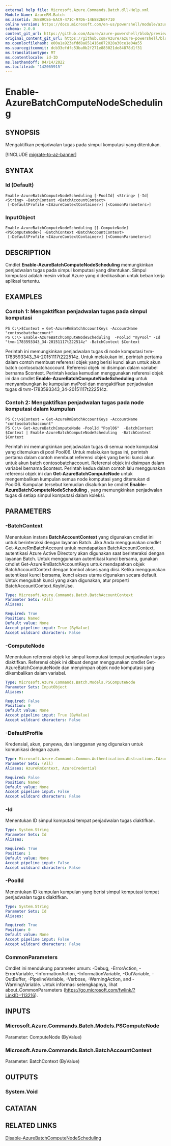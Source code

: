 ```yaml
---
external help file: Microsoft.Azure.Commands.Batch.dll-Help.xml
Module Name: AzureRM.Batch
ms.assetid: 36EB9CE6-EAC9-471C-97D6-14E882E0F710
online version: https://docs.microsoft.com/en-us/powershell/module/azurerm.batch/enable-azurebatchcomputenodescheduling
schema: 2.0.0
content_git_url: https://github.com/Azure/azure-powershell/blob/preview/src/ResourceManager/AzureBatch/Commands.Batch/help/Enable-AzureBatchComputeNodeScheduling.md
original_content_git_url: https://github.com/Azure/azure-powershell/blob/preview/src/ResourceManager/AzureBatch/Commands.Batch/help/Enable-AzureBatchComputeNodeScheduling.md
ms.openlocfilehash: e00a1a923afdd8a851416e872028a30ce1e04a55
ms.sourcegitcommit: dcb33efdfc53ba0b2f271e883021de84878d1f31
ms.translationtype: MT
ms.contentlocale: id-ID
ms.lasthandoff: 04/14/2022
ms.locfileid: "142065915"
---
```

# Enable-AzureBatchComputeNodeScheduling

## SYNOPSIS
Mengaktifkan penjadwalan tugas pada simpul komputasi yang ditentukan.

[!INCLUDE [migrate-to-az-banner](../../includes/migrate-to-az-banner.md)]

## SYNTAX

### Id (Default)
```
Enable-AzureBatchComputeNodeScheduling [-PoolId] <String> [-Id] <String> -BatchContext <BatchAccountContext>
 [-DefaultProfile <IAzureContextContainer>] [<CommonParameters>]
```

### InputObject
```
Enable-AzureBatchComputeNodeScheduling [[-ComputeNode] <PSComputeNode>] -BatchContext <BatchAccountContext>
 [-DefaultProfile <IAzureContextContainer>] [<CommonParameters>]
```

## DESCRIPTION
Cmdlet **Enable-AzureBatchComputeNodeScheduling** memungkinkan penjadwalan tugas pada simpul komputasi yang ditentukan.
Simpul komputasi adalah mesin virtual Azure yang didedikasikan untuk beban kerja aplikasi tertentu.

## EXAMPLES

### Contoh 1: Mengaktifkan penjadwalan tugas pada simpul komputasi
```
PS C:\>$Context = Get-AzureRmBatchAccountKeys -AccountName "contosobatchaccount"
PS C:\> Enable-AzureBatchComputeNodeScheduling  -PoolId "myPool" -Id "tvm-1783593343_34-20151117t222514z" -BatchContext $Context
```

Perintah ini memungkinkan penjadwalan tugas di node komputasi tvm-1783593343_34-20151117t222514z.
Untuk melakukan ini, perintah pertama dalam contoh membuat referensi objek yang berisi kunci akun untuk akun batch contosobatchaccount.
Referensi objek ini disimpan dalam variabel bernama $context.
Perintah kedua kemudian menggunakan referensi objek ini dan cmdlet **Enable-AzureBatchComputeNodeScheduling** untuk menyambungkan ke kumpulan myPool dan mengaktifkan penjadwalan tugas di tvm-1783593343_34-20151117t222514z.

### Contoh 2: Mengaktifkan penjadwalan tugas pada node komputasi dalam kumpulan
```
PS C:\>$Context = Get-AzureRmBatchAccountKeys -AccountName "contosobatchaccount"
PS C:\> Get-AzureBatchComputeNode -PoolId "Pool06"  -BatchContext $Context | Enable-AzureBatchComputeNodeScheduling  -BatchContext $Context
```

Perintah ini memungkinkan penjadwalan tugas di semua node komputasi yang ditemukan di pool Pool06.
Untuk melakukan tugas ini, perintah pertama dalam contoh membuat referensi objek yang berisi kunci akun untuk akun batch contosobatchaccount.
Referensi objek ini disimpan dalam variabel bernama $context.
Perintah kedua dalam contoh lalu menggunakan referensi objek ini dan **Get-AzureBatchComputeNode** untuk mengembalikan kumpulan semua node komputasi yang ditemukan di Pool06.
Kumpulan tersebut kemudian disalurkan ke cmdlet **Enable-AzureBatchComputeNodeScheduling** , yang memungkinkan penjadwalan tugas di setiap simpul komputasi dalam koleksi.

## PARAMETERS

### -BatchContext
Menentukan instans **BatchAccountContext** yang digunakan cmdlet ini untuk berinteraksi dengan layanan Batch.
Jika Anda menggunakan cmdlet Get-AzureRmBatchAccount untuk mendapatkan BatchAccountContext, autentikasi Azure Active Directory akan digunakan saat berinteraksi dengan layanan Batch. Untuk menggunakan autentikasi kunci bersama, gunakan cmdlet Get-AzureRmBatchAccountKeys untuk mendapatkan objek BatchAccountContext dengan tombol akses yang diisi. Ketika menggunakan autentikasi kunci bersama, kunci akses utama digunakan secara default. Untuk mengubah kunci yang akan digunakan, atur properti BatchAccountContext.KeyInUse.

```yaml
Type: Microsoft.Azure.Commands.Batch.BatchAccountContext
Parameter Sets: (All)
Aliases:

Required: True
Position: Named
Default value: None
Accept pipeline input: True (ByValue)
Accept wildcard characters: False
```

### -ComputeNode
Menentukan referensi objek ke simpul komputasi tempat penjadwalan tugas diaktifkan.
Referensi objek ini dibuat dengan menggunakan cmdlet Get-AzureBatchComputeNode dan menyimpan objek node komputasi yang dikembalikan dalam variabel.

```yaml
Type: Microsoft.Azure.Commands.Batch.Models.PSComputeNode
Parameter Sets: InputObject
Aliases:

Required: False
Position: 0
Default value: None
Accept pipeline input: True (ByValue)
Accept wildcard characters: False
```

### -DefaultProfile
Kredensial, akun, penyewa, dan langganan yang digunakan untuk komunikasi dengan azure.

```yaml
Type: Microsoft.Azure.Commands.Common.Authentication.Abstractions.IAzureContextContainer
Parameter Sets: (All)
Aliases: AzureRmContext, AzureCredential

Required: False
Position: Named
Default value: None
Accept pipeline input: False
Accept wildcard characters: False
```

### -Id
Menentukan ID simpul komputasi tempat penjadwalan tugas diaktifkan.

```yaml
Type: System.String
Parameter Sets: Id
Aliases:

Required: True
Position: 1
Default value: None
Accept pipeline input: False
Accept wildcard characters: False
```

### -PoolId
Menentukan ID kumpulan kumpulan yang berisi simpul komputasi tempat penjadwalan tugas diaktifkan.

```yaml
Type: System.String
Parameter Sets: Id
Aliases:

Required: True
Position: 0
Default value: None
Accept pipeline input: False
Accept wildcard characters: False
```

### CommonParameters
Cmdlet ini mendukung parameter umum: -Debug, -ErrorAction, -ErrorVariable, -InformationAction, -InformationVariable, -OutVariable, -OutBuffer, -PipelineVariable, -Verbose, -WarningAction, and -WarningVariable. Untuk informasi selengkapnya, lihat about_CommonParameters (https://go.microsoft.com/fwlink/?LinkID=113216).

## INPUTS

### Microsoft.Azure.Commands.Batch.Models.PSComputeNode
Parameter: ComputeNode (ByValue)

### Microsoft.Azure.Commands.Batch.BatchAccountContext
Parameter: BatchContext (ByValue)

## OUTPUTS

### System.Void

## CATATAN

## RELATED LINKS

[Disable-AzureBatchComputeNodeScheduling](./Disable-AzureBatchComputeNodeScheduling.md)


